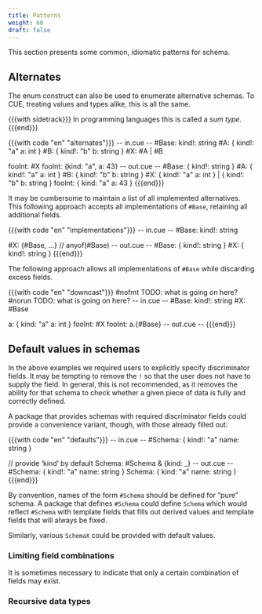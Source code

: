 ```yaml
---
title: Patterns
weight: 60
draft: false
---
```



This section presents some common, idiomatic patterns for schema.

## Alternates

The enum construct can also be used to enumerate alternative schemas.
To CUE, treating values and types alike, this is all the same.

{{{with sidetrack}}}
In programming languages this is called a *sum type*.
{{{end}}}

{{{with code "en" "alternates"}}}
-- in.cue --
#Base: kind!: string
#A: {
	kind!: "a"
	a:     int
}
#B: {
	kind!: "b"
	b:     string
}
#X: #A | #B

fooInt: #X
fooInt: {kind: "a", a: 43}
-- out.cue --
#Base: {
    kind!: string
}
#A: {
    kind!: "a"
    a:     int
}
#B: {
    kind!: "b"
    b:     string
}
#X: {
    kind!: "a"
    a:     int
} | {
    kind!: "b"
    b:     string
}
fooInt: {
    kind: "a"
    a:    43
}
{{{end}}}

It may be cumbersome to maintain a list of all implemented alternatives.
This following approach accepts all implementations of `#Base`, retaining
all additional fields.

{{{with code "en" "implementations"}}}
-- in.cue --
#Base: kind!: string

#X: {#Base, ...} // anyof(#Base)
-- out.cue --
#Base: {
    kind!: string
}
#X: {
    kind!: string
}
{{{end}}}

The following approach allows all implementations of `#Base` while discarding excess fields.

{{{with code "en" "downcast"}}}
#nofmt TODO: what is going on here?
#norun TODO: what is going on here?
-- in.cue --
#Base: kind!: string
#X: #Base

a: {
    kind: "a"
    a:    int
}
fooInt: #X
fooInt: a.{#Base}
-- out.cue --
{{{end}}}

## Default values in schemas

In the above examples we required users to explicitly specify discriminator fields.
It may be tempting to remove the `!` so that the user does not have to supply the field.
In general, this is not recommended, as it removes the ability for that schema to check whether a given piece of data is fully and correctly defined.

A package that provides schemas with required discriminator fields could provide a convenience variant, though, with those already filled out:

{{{with code "en" "defaults"}}}
-- in.cue --
#Schema: {
	kind!: "a"
	name:  string
}

// provide ‘kind’ by default
Schema: #Schema & {kind: _}
-- out.cue --
#Schema: {
    kind!: "a"
    name:  string
}
Schema: {
    kind: "a"
    name: string
}
{{{end}}}

By convention, names of the form `#Schema` should be defined for “pure” schema.
A package that defines `#Schema` could define `Schema` which would reflect `#Schema` with template fields that fills out derived values and template fields that will always be fixed.

Similarly, various `SchemaX` could be provided with default values.

### Limiting field combinations

It is sometimes necessary to indicate that only a certain combination of fields may exist.

### Recursive data types
